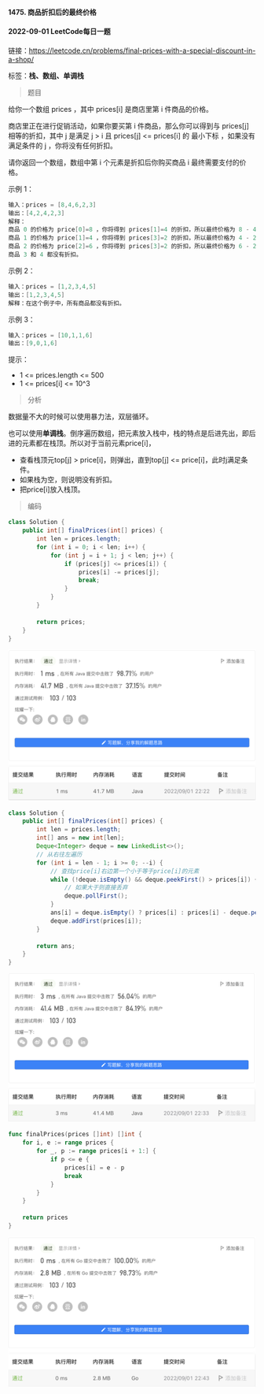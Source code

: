 #### 1475. 商品折扣后的最终价格

#### 2022-09-01 LeetCode每日一题

链接：https://leetcode.cn/problems/final-prices-with-a-special-discount-in-a-shop/

标签：**栈、数组、单调栈**

> 题目

给你一个数组 prices ，其中 prices[i] 是商店里第 i 件商品的价格。

商店里正在进行促销活动，如果你要买第 i 件商品，那么你可以得到与 prices[j] 相等的折扣，其中 j 是满足 j > i 且 prices[j] <= prices[i] 的 最小下标 ，如果没有满足条件的 j ，你将没有任何折扣。

请你返回一个数组，数组中第 i 个元素是折扣后你购买商品 i 最终需要支付的价格。

示例 1：

```java
输入：prices = [8,4,6,2,3]
输出：[4,2,4,2,3]
解释：
商品 0 的价格为 price[0]=8 ，你将得到 prices[1]=4 的折扣，所以最终价格为 8 - 4 = 4 。
商品 1 的价格为 price[1]=4 ，你将得到 prices[3]=2 的折扣，所以最终价格为 4 - 2 = 2 。
商品 2 的价格为 price[2]=6 ，你将得到 prices[3]=2 的折扣，所以最终价格为 6 - 2 = 4 。
商品 3 和 4 都没有折扣。
```

示例 2：

```java
输入：prices = [1,2,3,4,5]
输出：[1,2,3,4,5]
解释：在这个例子中，所有商品都没有折扣。
```

示例 3：

```java
输入：prices = [10,1,1,6]
输出：[9,0,1,6]
```


提示：

- 1 <= prices.length <= 500
- 1 <= prices[i] <= 10^3

> 分析

数据量不大的时候可以使用暴力法，双层循环。

也可以使用**单调栈**。倒序遍历数组，把元素放入栈中，栈的特点是后进先出，即后进的元素都在栈顶。所以对于当前元素price[i]，

- 查看栈顶元top[j] > price[i]，则弹出，直到top[j] <= price[i]，此时j满足条件。
- 如果栈为空，则说明没有折扣。
- 把price[i]放入栈顶。

> 编码

```java
class Solution {
    public int[] finalPrices(int[] prices) {
        int len = prices.length;
        for (int i = 0; i < len; i++) {
            for (int j = i + 1; j < len; j++) {
                if (prices[j] <= prices[i]) {
                    prices[i] -= prices[j];
                    break;
                }
            }
        }

        return prices;
    }
}
```

![image-20220901222217420](1475.商品折扣后的最终价格.assets/image-20220901222217420-2042138.png)

```java
class Solution {
    public int[] finalPrices(int[] prices) {
        int len = prices.length;
        int[] ans = new int[len];
        Deque<Integer> deque = new LinkedList<>();
        // 从右往左遍历
        for (int i = len - 1; i >= 0; --i) {
            // 查找price[i]右边第一个小于等于price[i]的元素
            while (!deque.isEmpty() && deque.peekFirst() > prices[i]) {
                // 如果大于则直接丢弃
                deque.pollFirst();
            }
            ans[i] = deque.isEmpty() ? prices[i] : prices[i] - deque.peekFirst();
            deque.addFirst(prices[i]);
        }

        return ans;
    }
}
```

![image-20220901223553707](1475.商品折扣后的最终价格.assets/image-20220901223553707-2042955.png)

```go
func finalPrices(prices []int) []int {
    for i, e := range prices {
        for _, p := range prices[i + 1:] {
            if p <= e {
                prices[i] = e - p
                break
            }
        }
    }

    return prices
}
```

![image-20220901224409687](1475.商品折扣后的最终价格.assets/image-20220901224409687-2043451.png)